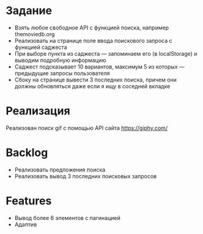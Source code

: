 # Задание
- Взять любое свободное API с функцией поиска, например themoviedb.org
- Реализовать на странице поле ввода поискового запроса с функцией саджеста
- При выборе пункта из саджеста — запоминаем его (в localStorage) и выводим подробную информацию
- Саджест подсказывает 10 вариантов, максимум 5 из которых — предыдущие запросы пользователя
- Сбоку на странице вывести 3 последних поиска, причем они должны обновляться даже если я ищу в соседней вкладке

# Реализация
Реализован поиск gif с помощью API сайта https://giphy.com/

# Backlog
- Реализовать предложения поиска
- Реализовать вывод 3 последних поисковых запросов

# Features
- Вывод более 6 элементов с пагинацией
- Адаптив